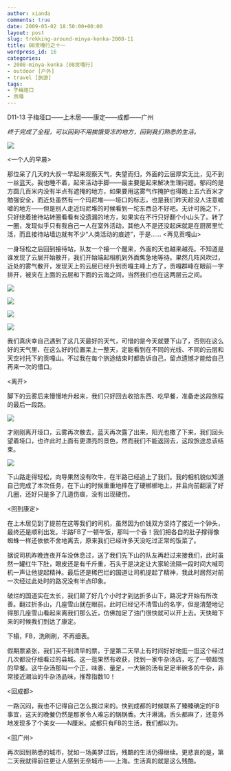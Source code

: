 ```yaml
---
author: xianda
comments: true
date: 2009-05-02 18:50:00+00:00
layout: post
slug: trekking-around-minya-konka-2008-11
title: 08贡嘎行之十一
wordpress_id: 16
categories:
- 2008-minya-konka [08贡嘎行]
- outdoor [户外]
- travel [旅游]
tags:
- 子梅垭口
- 贡嘎
---
```


D11-13 子梅垭口——上木居——康定——成都——广州

_终于完成了全程，可以回到不用挨饿受冻的地方，回到我们熟悉的生活。_

![](http://fwve8w.blu.livefilestore.com/y1pOkZeeaFY6_j_5GPNkD87uMPpV4lprDMR6Hs-I2MYqYz-m1RWi9Se1_inaWXBxBBHWI85rPXqcdPLJhtpf2dQVQ/DSC_1812.jpg)

<一个人的早晨>

那位呆了几天的大叔一早起来观察天气，失望而归，外面的云层厚实无比，见不到一丝蓝天。我也睡不着，起来活动手脚——最主要是起来解决生理问题。郁闷的是方圆几百米内没有半点有遮掩的地方，如果要用这雾气作掩护也得跑上五六百米才勉强安全，而近处虽然有一个玛尼堆——垭口的标志，也是我们昨天趁没人注意嘘嘘的地方——但是别人走近玛尼堆的时候看到一坨东西总不好吧。无计可施之下，只好绕着接待站转圈看看有没遗漏的地方，如果实在不行只好翻个小山头了。转了一圈，发现似乎只有我自己一人在室外活动，其他人不是还没起床就是在厨房里忙活，而且接待站墙边就有不少“人类活动的痕迹”，于是…… <!-- more --> <再见贡嘎山>

一身轻松之后回到接待站，队友一个接一个醒来，外面的天也越来越亮。不知道是谁发现了云层开始散开，我们开始端起相机到外面焦急地等待。果然几阵风吹过，近处的雾气散开，发现天上的云层已经升到贡嘎主峰上方了，贡嘎群峰在眼前一字排开，被夹在上面的云层和下面的云海之间，当然我们也在这两层云之间。

![](http://fwve8w.blu.livefilestore.com/y1pGkqBJj7PeRk8zHbW_PjWJ9_5yJXWXIUzO2Y1e17wsLcqMAVST5l452Sa4UBUTDOVo2_qOdZUfcI29F_5YzRIaw/DSC_1828)

![](http://fwve8w.blu.livefilestore.com/y1pk1PM0Avtj0WzNLTFTO-iIXLiFP54rOdjnaucYCHWSqGTHPizSkAwXwkr_hJrF3EfEvWXbS16aC6q6h4CeJnZzw/DSC_1829.jpg)

![](http://fwve8w.blu.livefilestore.com/y1pOARtuuQPk-epVPQBHG5QG_4z0yILNeOoWYVDmfa61vKt6muG2tbRU3-n9l8EWlEBgcx62u9KUIq6mmt24u3TrQ/DSC_1835.jpg)

![](http://fwve8w.blu.livefilestore.com/y1pF72sVIsC6BJ_0OQEStsALIaIvrUU6q5XJPO0fwQKrhjaL3dsQGvQzZ_kaQCIw81BNn5veKTXw0Xd6cm9EOhSPw/DSC_1836.jpg)

我们真庆幸自己遇到了这几天最好的天气，可惜的是今天就要下山了，否则在这么好的天气里、在这么好的位置呆上一整天，定能看到在不同的光线、不同的云层和天空衬托下的贡嘎山。不过我在每个旅途结束时都告诉自己，留点遗憾才能给自己再来一次的借口。

<离开>

脚下的云雾后来慢慢地升起来，我们只好回去收拾东西、吃早餐，准备走这段旅程的最后一段路。

![](http://fwve8w.blu.livefilestore.com/y1ptLoshB3DM17StayEwnoqBEh72qkZdBKE8x8rjtD9K7yx0YA26obVD8eLzofWZxTbmWG5NS7D2PIetSMEYtftQg/DSC_1832.JPG)

才刚刚离开垭口，云雾再次散去，蓝天再次露了出来，阳光也撒了下来，我们回头望着垭口，也许此时上面有更漂亮的景色，然而我们不能返回去，这段旅途总该结束。

![](http://fwve8w.blu.livefilestore.com/y1pOz7OhXo4cjxArHnjrhtdXwyBAW_aguEc1IkEqNQHmjWYg_I2T3fhzgYweTZobHU9DfrGrZLae8wnVrb9rjQ-kw/DSC_1840)

下山路走得轻松，向导果然没有吹牛，在半路已经追上了我们。我的相机貌似知道自己完成了本次任务，在下山的时候重重地摔在了硬梆梆地上，并且向前翻滚了好几圈，还好只是多了几道伤痕，没有出现硬伤。

<回到康定>

在上木居见到了提前在这等我们的司机，虽然因为价钱双方坚持了接近一个钟头，最终还是顺利出发。半路FB了一顿午饭，那叫一个香！我们把各自的肚子撑得像蜘蛛一样还依依不舍地离去，原来我们已经许多天没吃过正常的饭菜了。

据说司机昨晚连夜开车没休息过，送了我们先下山的队友再赶过来接我们，此时虽然一罐红牛下肚，眼皮还是有千斤重，石头于是决定让大家轮流隔一段时间大喊司机一声让他提起精神。最后还是稀巴烂的国道让司机提起了精神，我此时居然对前一次经过此处时的路况没有半点印象。

破烂的国道实在太长，我们颠了好几个小时才到达折多山下，路况才开始有所改善。翻过折多山，几座雪山就在眼前。此时已经记不清雪山的名字，但是清楚地记得那几座雪山看起来离我们那么近，仿佛加足了油门很快就可以开上去。天快暗下来的时候我们到达了康定。

下榻，FB，洗刷刷，不再细表。

假期票紧张，我们买不到清早的票，于是第二天早上有时间好好地逛一逛这个经过几次都没仔细看过的县城。这一逛果然有收获，找到一家牛杂汤店，吃了一顿超饱的早餐。这牛杂汤那叫一个正，味香、量足，一大碗的汤有足足半碗多的牛杂，非常接近潮汕的牛杂汤品味，推荐指数10！

<回成都>

一路沉闷，我也不记得自己怎么挨过来的。快到成都的时候联系了臻臻确定的FB事宜，这天的晚餐仍然是那家令人难忘的锅锅香。大汗淋漓，舌头都麻了，还意外地发现多了个美女——N厘米。成都只有FB的生活，我们都以为。

<回广州>

再次回到熟悉的城市，犹如一场美梦过后，残酷的生活仍得继续。更悲哀的是，第二天我就得前往更让人感到无奈城市——上海。生活真的就是这么残酷。
